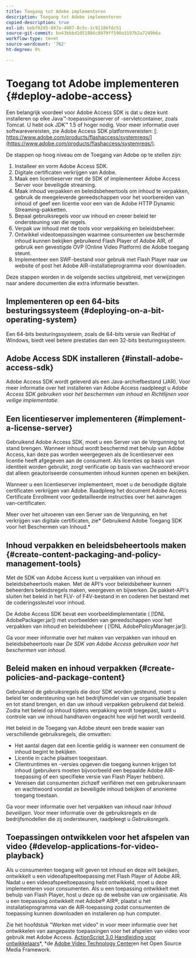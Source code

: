 ```yaml
---
title: Toegang tot Adobe implementeren
description: Toegang tot Adobe implementeren
copied-description: true
exl-id: bebf02d5-897e-4007-8c5c-1c91186fdc51
source-git-commit: be43bbbd1051886c8979ff590a3197b2a7249b6a
workflow-type: tm+mt
source-wordcount: '762'
ht-degree: 0%

---
```


# Toegang tot Adobe implementeren {#deploy-adobe-access}

Een belangrijk voordeel voor Adobe Access SDK is dat u deze kunt installeren op elke Java™-toepassingsserver of -servletcontainer, zoals Tomcat. U hebt ook JDK™ 1.5 of hoger nodig. Voor meer informatie over softwarevereisten, zie Adobe Access SDK platformvereisten: [: https://www.adobe.com/products/flashaccess/systemreqs/](https://www.adobe.com/products/flashaccess/systemreqs/).

De stappen op hoog niveau om de Toegang van Adobe op te stellen zijn:

1. Installeer en vorm Adobe Access SDK.
1. Digitale certificaten verkrijgen van Adobe.
1. Maak een licentieserver met de SDK of implementeer Adobe Access Server voor beveiligde streaming.
1. Maak inhoud verpakken en beleidsbeheertools om inhoud te verpakken, gebruik de meegeleverde gereedschappen voor het voorbereiden van inhoud of geef een licentie voor een van de Adobe HTTP Dynamic Streaming-pakketten.
1. Bepaal gebruiksregels voor uw inhoud en creeer beleid ter ondersteuning van die regels.
1. Verpak uw inhoud met de tools voor verpakking en beleidsbeheer.
1. Ontwikkel videotoepassingen waarmee consumenten uw beschermde inhoud kunnen bekijken gebruikend Flash Player of Adobe AIR, of gebruik een gevestigde OVP (Online Video Platform) die Adobe toegang steunt.
1. Implementeer een SWF-bestand voor gebruik met Flash Player naar uw website of post het Adobe AIR-installatieprogramma voor downloaden.

Deze stappen worden in de volgende secties uitgebreid, met verwijzingen naar andere documenten die extra informatie bevatten.

## Implementeren op een 64-bits besturingssysteem {#deploying-on-a-bit-operating-system}

Een 64-bits besturingssysteem, zoals de 64-bits versie van RedHat of Windows, biedt veel betere prestaties dan een 32-bits besturingssysteem.

## Adobe Access SDK installeren {#install-adobe-access-sdk}

Adobe Access SDK wordt geleverd als een Java-archiefbestand (JAR). Voor meer informatie over het installeren van Adobe Access raadpleegt u *Adobe Access SDK gebruiken voor het beschermen van inhoud* en *Richtlijnen voor veilige implementatie*.

## Een licentieserver implementeren {#implement-a-license-server}

Gebruikend Adobe Access SDK, moet u een Server van de Vergunning tot stand brengen. Wanneer inhoud wordt beschermd met behulp van Adobe Access, kan deze pas worden weergegeven als de licentieserver een licentie heeft afgegeven aan de consument. Als licenties op basis van identiteit worden gebruikt, zorgt verificatie op basis van wachtwoord ervoor dat alleen geautoriseerde consumenten inhoud kunnen openen en bekijken.

Wanneer u een licentieserver implementeert, moet u de benodigde digitale certificaten verkrijgen van Adobe. Raadpleeg het document Adobe Access Certificate Enrollment voor gedetailleerde instructies over het aanvragen van-certificaten.

Meer over het uitvoeren van een Server van de Vergunning, en het verkrijgen van digitale certificaten, zie* Gebruikend Adobe Toegang SDK voor het Beschermen van Inhoud.*

## Inhoud verpakken en beleidsbeheertools maken {#create-content-packaging-and-policy-management-tools}

Met de SDK van Adobe Access kunt u verpakken van inhoud en beleidsbeheertools maken. Met de API&#39;s voor beleidsbeheer kunnen beheerders beleidsregels maken, weergeven en bijwerken. De pakket-API&#39;s sluiten het beleid in het FLV- of F4V-bestand in en coderen het bestand met de coderingssleutel voor inhoud.

De Adobe Access SDK bevat een voorbeeldimplementatie ( [!DNL AdobePackager.jar]) met voorbeelden van gereedschappen voor het verpakken van inhoud en beleidsbeheer ( [!DNL AdobePolicyManager.jar]).

Ga voor meer informatie over het maken van verpakken van inhoud en beleidsbeheertools naar *De SDK van Adobe Access gebruiken voor het beschermen van inhoud*.

## Beleid maken en inhoud verpakken {#create-policies-and-package-content}

Gebruikend de gebruiksregels die door SDK worden gesteund, moet u beleid ter ondersteuning van het bedrijfsmodel van uw organisatie bepalen en tot stand brengen, en dan uw inhoud verpakken gebruikend dat beleid. Zodra het beleid op inhoud tijdens verpakking wordt toegepast, kunt u controle van uw inhoud handhaven ongeacht hoe wijd het wordt verdeeld.

Het beleid in de Toegang van Adobe steunt een brede waaier van verschillende gebruiksregels, die omvatten:

* Het aantal dagen dat een licentie geldig is wanneer een consument de inhoud begint te bekijken.
* Licentie in cache plaatsen toegestaan.
* Clientruntimes en -versies opgeven die toegang kunnen krijgen tot inhoud (gebruikers moeten bijvoorbeeld een bepaalde Adobe AIR-toepassing of een specifieke versie van Flash Player hebben).
* Vereisen dat consumenten zichzelf verifiëren met een gebruikersnaam en wachtwoord voordat ze beveiligde inhoud bekijken of anonieme toegang toestaan.

Ga voor meer informatie over het verpakken van inhoud naar *Inhoud beveiligen*. Voor meer informatie over de gebruiksregels en de bedrijfsmodellen die zij ondersteunen, raadpleegt u *Gebruiksregels*.

## Toepassingen ontwikkelen voor het afspelen van video {#develop-applications-for-video-playback}

Als u consumenten toegang wilt geven tot inhoud en deze wilt bekijken, ontwikkelt u een videoafspeeltoepassing met Flash Player of Adobe AIR. Nadat u een videoafspeeltoepassing hebt ontwikkeld, moet u deze implementeren voor consumenten. Als u een toepassing ontwikkelt met behulp van Flash Player, host u deze op de website van uw organisatie. Als u een toepassing ontwikkelt met Adobe® AIR®, plaatst u het installatieprogramma van de AIR-toepassing zodat consumenten de toepassing kunnen downloaden en installeren op hun computer.

Zie het hoofdstuk &quot;Werken met video&quot; in voor meer informatie over het ontwikkelen van aangepaste toepassingen voor het afspelen van video voor gebruik met Adobe Access. [ActionScript 3.0 Handleiding voor ontwikkelaars](https://help.adobe.com/en_US/as3/dev/WS9936fa0d5984e93b3f4f38ec1272a447844-8000.html)*, *de [Adobe Video Technology Center](https://www.adobe.com/devnet/video/)en het Open Source Media Framework.
